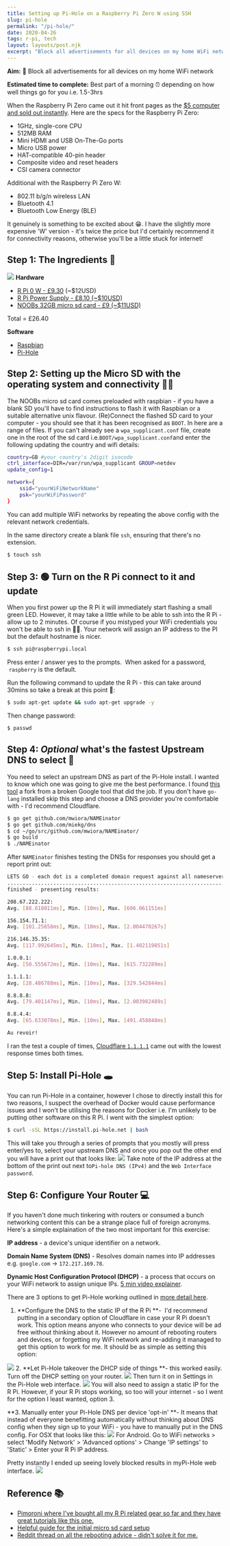 ```yaml
---
title: Setting up Pi-Hole on a Raspberry Pi Zero W using SSH
slug: pi-hole
permalink: "/pi-hole/"
date: 2020-04-26
tags: r-pi, tech
layout: layouts/post.njk
excerpt: "Block all advertisements for all devices on my home WiFi network"
---
```


**Aim:** 🛑 Block all advertisements for all devices on my home WiFi network

**Estimated time to complete:** Best part of a morning ⏰ depending on how well things go for you i.e. 1.5-3hrs  

When the Raspberry Pi Zero came out it hit front pages as the [$5 computer and sold out instantly](https://money.cnn.com/2015/11/27/technology/raspberry-pi-zero/index.html). Here are the specs for the Raspberry Pi Zero:

- 1GHz, single-core CPU
- 512MB RAM
- Mini HDMI and USB On-The-Go ports
- Micro USB power
- HAT-compatible 40-pin header
- Composite video and reset headers
- CSI camera connector

Additional with the Raspberry Pi Zero W:

- 802.11 b/g/n wireless LAN
- Bluetooth 4.1
- Bluetooth Low Energy (BLE)

It genuinely is something to be excited about 😁. I have the slightly more expensive 'W' version - it's twice the price but I'd certainly recommend it for connectivity reasons, otherwise you'll be a little stuck for internet! 

## Step 1: The Ingredients 🤤
![](/content/images/2020/04/raspberry-pi-zero-w-annotated-2.jpg)
**Hardware**

- [R Pi 0 W - £9.30](https://shop.pimoroni.com/products/raspberry-pi-zero-w?src=raspberrypi#show-accessories) (~$12USD)
- [R Pi Power Supply - £8.10 (~$10USD)](https://shop.pimoroni.com/products/raspberry-pi-universal-power-supply)
- [NOOBs 32GB micro sd card - £9 (~$11USD)](https://shop.pimoroni.com/products/noobs-32gb-microsd-card-3-1)

Total = £26.40

**Software**

- [Raspbian](https://www.raspbian.org/)
- [Pi-Hole](https://pi-hole.net/)

## Step 2: Setting up the Micro SD with the operating system and connectivity 👨‍💻

The NOOBs micro sd card comes preloaded with raspbian - if you have a blank SD you'll have to find instructions to flash it with Raspbian or a suitable alternative unix flavour. (Re)Connect the flashed SD card to your computer - you should see that it has been recognised as `BOOT`. In here are a range of files. If you can't already see a `wpa_supplicant.conf` file, create one in the root of the sd card i.e.`BOOT/wpa_supplicant.conf`and enter the following updating the country and wifi details:
```bash
country=GB #your country's 2digit isocode
ctrl_interface=DIR=/var/run/wpa_supplicant GROUP=netdev
update_config=1

network={
    ssid="yourWiFiNetworkName"
    psk="yourWiFiPassword"
}
```
You can add multiple WiFi networks by repeating the above config with the relevant network credentials.

In the same directory create a blank file `ssh`, ensuring that there's no extension. 
```bash
$ touch ssh
```
## Step 3: 🟢 Turn on the R Pi connect to it and update

When you first power up the R Pi it will immediately start flashing a small green LED. However, it may take a little while to be able to ssh into the R Pi - allow up to 2 minutes. Of course if you mistyped your WiFi credentials you won't be able to ssh in 🤦‍♂️. Your network will assign an IP address to the PI but the default hostname is nicer.
```bash
$ ssh pi@raspberrypi.local
```
Press enter / answer yes to the prompts.  When asked for a password,  `raspberry` is the default.

Run the following command to update the R Pi - this can take around 30mins so take a break at this point 🥱:
```bash
$ sudo apt-get update && sudo apt-get upgrade -y 
```

Then change password:
```bash
$ passwd
```
## Step 4: *Optional* what's the fastest Upstream DNS to select 🏁

You need to select an upstream DNS as part of the Pi-Hole install. I wanted to know which one was going to give me the best performance. I found [this tool](https://github.com/mwiora/NAMEinator) a fork from a broken Google tool that did the job. If you don't have `go-lang` installed skip this step and choose a DNS provider you're comfortable with - I'd recommend Cloudflare. 
```bash
$ go get github.com/mwiora/NAMEinator
$ go get github.com/miekg/dns
$ cd ~/go/src/github.com/mwiora/NAMEinator/
$ go build
$ ./NAMEinator
```
After `NAMEinator` finishes testing the DNSs for responses you should get a report print out:
```bash
LETS GO - each dot is a completed domain request against all nameservers
....................................................................................................
finished - presenting results:

208.67.222.222:
Avg. [88.618011ms], Min. [10ms], Max. [606.061151ms]

156.154.71.1:
Avg. [101.25658ms], Min. [10ms], Max. [2.004470267s]

216.146.35.35:
Avg. [117.992645ms], Min. [10ms], Max. [1.402119851s]

1.0.0.1:
Avg. [50.555672ms], Min. [10ms], Max. [615.732289ms]

1.1.1.1:
Avg. [28.486788ms], Min. [10ms], Max. [329.542844ms]

8.8.8.8:
Avg. [79.401147ms], Min. [10ms], Max. [2.003982489s]

8.8.4.4:
Avg. [65.633078ms], Min. [10ms], Max. [491.458848ms]

Au revoir!
```
I ran the test a couple of times, [Cloudflare `1.1.1.1`](https://www.cloudflare.com/en-gb/) came out with the lowest response times both times.

## Step 5: Install Pi-Hole 🕳

You can run Pi-Hole in a container, however I chose to directly install this for two reasons, I suspect the overhead of Docker would cause performance issues and I won't be utilising the reasons for Docker i.e. I'm unlikely to be putting other software on this R Pi. I went with the simplest option:
```bash
$ curl -sSL https://install.pi-hole.net | bash
```
This will take you through a series of prompts that you mostly will press enter/yes to, select your upstream DNS and once you pop out the other end you will have a print out that looks like:
![](/content/images/2020/04/Screen-Shot-2020-04-27-at-09.39.50.png)
Take note of the IP address at the bottom of the print out next to`Pi-hole DNS (IPv4)` and the `Web Interface password`.

## Step 6: Configure Your Router 💻

If you haven't done much tinkering with routers or consumed a bunch networking content this can be a strange place full of foreign acronyms. Here's a simple explaination of the two most important for this exercise:

**IP address** - a device's unique identifier on a network.

**Domain Name System (DNS)** - Resolves domain names into IP addresses e.g. `google.com` -> `172.217.169.78`.  

**Dynamic Host Configuration Protocol (DHCP)** - a process that occurs on your WiFi network to assign unique IPs. [5 min video explainer](https://www.youtube.com/watch?v=S43CFcpOZSI).

There are 3 options to get Pi-Hole working outlined in [more detail here](https://discourse.pi-hole.net/t/how-do-i-configure-my-devices-to-use-pi-hole-as-their-dns-server/245).

1. **Configure the DNS to the static IP of the R Pi **-  I'd recommend putting in a secondary option of Cloudflare in case your R Pi doesn't work. This option means anyone who connects to your device will be ad free without thinking about it. However no amount of rebooting routers and devices, or forgetting my WiFi network and re-adding it managed to get this option to work for me. It should be as simple as setting this option:

![](/content/images/2020/04/Screen-Shot-2020-04-26-at-22.18.25-1.png)
2. **Let Pi-Hole takeover the DHCP side of things **- this worked easily. Turn off the DHCP setting on your router.
![](/content/images/2020/04/Screen-Shot-2020-04-26-at-22.36.07.png)
Then turn it on in Settings in the Pi-Hole web interface.
![](/content/images/2020/04/Screen-Shot-2020-04-26-at-22.38.08-4.png)
You will also need to assign a static IP for the R Pi. However, if your R Pi stops working, so too will your internet - so I went for the option I least wanted, option 3.

**3. Manually enter your Pi-Hole DNS per device 'opt-in' **- It means that instead of everyone benefitting automatically without thinking about DNS config when they sign up to your WiFi - you have to manually put in the DNS config. For OSX that looks like this:
![](/content/images/2020/04/osx-enter-custom-dns.png)
For Android. Go to WiFi networks > select 'Modify Network' > 'Advanced options' > Change 'IP settings' to 'Static' > Enter your R Pi IP address.

Pretty instantly I ended up seeing lovely blocked results in myPi-Hole web interface.
![](/content/images/2020/04/Screen-Shot-2020-04-27-at-00.00.33.png)

## Reference 📚
- [Pimoroni where I've bought all my R Pi related gear so far and they have great tutorials like this one.](https://learn.pimoroni.com/tutorial/sandyj/setting-up-a-headless-pi)
- [Helpful guide for the initial micro sd card setup](https://www.losant.com/blog/getting-started-with-the-raspberry-pi-zero-w-without-a-monitor?q=%20&amp;hPP=20&amp;idx=production_BLOG&amp;p=0&amp;is_v=1)
- [Reddit thread on all the rebooting advice - didn't solve it for me.](https://www.reddit.com/r/pihole/comments/61an37/pihole_refusing_to_work_over_wifi/)
